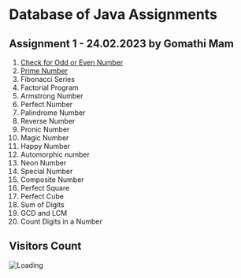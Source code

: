 Database of Java Assignments
============================


Assignment 1 - 24.02.2023 by Gomathi Mam
-----------------------------------------

1. [Check for Odd or Even Number](https://github.com/noobshubham/Java-Assignments/blob/master/Assignment%201%20-%2024.02.2023/OddEven.java)
2. [Prime Number](https://github.com/noobshubham/Java-Assignments/blob/master/Assignment%201%20-%2024.02.2023/PrimeNumber.java)
3. Fibonacci Series
4. Factorial Program
5. Armstrong Number
6. Perfect Number
7. Palindrome Number
8. Reverse Number
9. Pronic Number
10. Magic Number
11. Happy Number
12. Automorphic number
13. Neon Number
14. Special Number
15. Composite Number
16. Perfect Square
17. Perfect Cube
18. Sum of Digits
19. GCD and LCM
20. Count Digits in a Number


Visitors Count
------------------

<img align="left" src = "https://profile-counter.glitch.me/Java-Assignments/count.svg" alt ="Loading">
